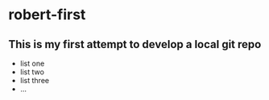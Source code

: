 # robert-first
## This is my first attempt to develop a local git repo 

* list one
* list two
* list three
* ...
